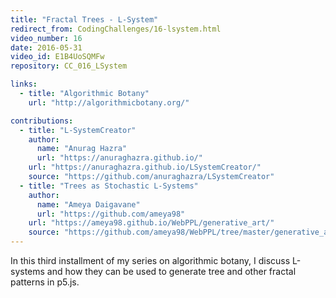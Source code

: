 ```yaml
---
title: "Fractal Trees - L-System"
redirect_from: CodingChallenges/16-lsystem.html
video_number: 16
date: 2016-05-31
video_id: E1B4UoSQMFw
repository: CC_016_LSystem

links:
  - title: "Algorithmic Botany"
    url: "http://algorithmicbotany.org/"

contributions:
  - title: "L-SystemCreator"
    author:
      name: "Anurag Hazra"
      url: "https://anuraghazra.github.io/"
    url: "https://anuraghazra.github.io/LSystemCreator/"
    source: "https://github.com/anuraghazra/LSystemCreator"
  - title: "Trees as Stochastic L-Systems"
    author:
      name: "Ameya Daigavane"
      url: "https://github.com/ameya98"
    url: "https://ameya98.github.io/WebPPL/generative_art/"
    source: "https://github.com/ameya98/WebPPL/tree/master/generative_art"
---
```


In this third installment of my series on algorithmic botany, I discuss L-systems and how they can be used to generate tree and other fractal patterns in p5.js.
